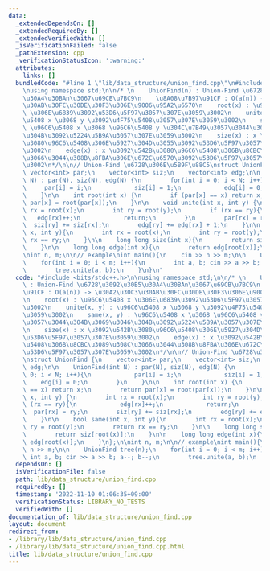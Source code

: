 ```yaml
---
data:
  _extendedDependsOn: []
  _extendedRequiredBy: []
  _extendedVerifiedWith: []
  _isVerificationFailed: false
  _pathExtension: cpp
  _verificationStatusIcon: ':warning:'
  attributes:
    links: []
  bundledCode: "#line 1 \"lib/data_structure/union_find.cpp\"\n#include <bits/stdc++.h>\n\
    \nusing namespace std;\n\n/* \n    UnionFind(n) : Union-Find \u6728\u3092\u30B5\
    \u30A4\u30BAn\u3067\u69CB\u7BC9\n    \u8A08\u7B97\u91CF : O(a(n)) -> \u30A2\u30C3\
    \u30AB\u30FC\u30DE\u30F3\u306E\u9006\u95A2\u6570\n    root(x) : \u96C6\u5408 x\
    \ \u306E\u6839\u3092\u53D6\u5F97\u3057\u307E\u3059\u3002\n    unite(x, y) : \u96C6\
    \u5408 x \u3068 y \u3092\u4F75\u5408\u3057\u307E\u3059\u3002\n    same(x, y) :\
    \ \u96C6\u5408 x \u3068 \u96C6\u5408 y \u304C\u7B49\u3057\u3044\u304B\u3069\u3046\
    \u304B\u3092\u5224\u5B9A\u3057\u307E\u3059\u3002\n    size(x) : x \u3092\u542B\
    \u3080\u96C6\u5408\u306E\u5927\u304D\u3055\u3092\u53D6\u5F97\u3057\u307E\u3059\
    \u3002\n    edge(x) : x \u3092\u542B\u3080\u96C6\u5408\u306B\u8CBC\u3089\u308C\
    \u3066\u3044\u308B\u8FBA\u306E\u672C\u6570\u3092\u53D6\u5F97\u3057\u307E\u3059\
    \u3002\n*/\n\n// Union-Find \u6728\u306E\u5B9F\u88C5\nstruct UnionFind {\n   \
    \ vector<int> par;\n    vector<int> siz;\n    vector<int> edg;\n\n    UnionFind(int\
    \ N) : par(N), siz(N), edg(N) {\n        for(int i = 0; i < N; i++){\n       \
    \     par[i] = i;\n            siz[i] = 1;\n            edg[i] = 0;\n        }\n\
    \    }\n\n    int root(int x) {\n        if (par[x] == x) return x;\n        return\
    \ par[x] = root(par[x]);\n    }\n\n    void unite(int x, int y) {\n        int\
    \ rx = root(x);\n        int ry = root(y);\n        if (rx == ry){\n         \
    \   edg[rx]++;\n            return;\n        }\n        par[rx] = ry;\n      \
    \  siz[ry] += siz[rx];\n        edg[ry] += edg[rx] + 1;\n    }\n\n    bool same(int\
    \ x, int y){\n        int rx = root(x);\n        int ry = root(y);\n        return\
    \ rx == ry;\n    }\n\n    long long size(int x){\n        return siz[root(x)];\n\
    \    }\n\n    long long edge(int x){\n        return edg[root(x)];\n    }\n};\n\
    \nint n, m;\n\n// example\nint main(){\n    cin >> n >> m;\n\n    UnionFind tree(n);\n\
    \    for(int i = 0; i < m; i++){\n        int a, b; cin >> a >> b; a--; b--;\n\
    \        tree.unite(a, b);\n    }\n}\n"
  code: "#include <bits/stdc++.h>\n\nusing namespace std;\n\n/* \n    UnionFind(n)\
    \ : Union-Find \u6728\u3092\u30B5\u30A4\u30BAn\u3067\u69CB\u7BC9\n    \u8A08\u7B97\
    \u91CF : O(a(n)) -> \u30A2\u30C3\u30AB\u30FC\u30DE\u30F3\u306E\u9006\u95A2\u6570\
    \n    root(x) : \u96C6\u5408 x \u306E\u6839\u3092\u53D6\u5F97\u3057\u307E\u3059\
    \u3002\n    unite(x, y) : \u96C6\u5408 x \u3068 y \u3092\u4F75\u5408\u3057\u307E\
    \u3059\u3002\n    same(x, y) : \u96C6\u5408 x \u3068 \u96C6\u5408 y \u304C\u7B49\
    \u3057\u3044\u304B\u3069\u3046\u304B\u3092\u5224\u5B9A\u3057\u307E\u3059\u3002\
    \n    size(x) : x \u3092\u542B\u3080\u96C6\u5408\u306E\u5927\u304D\u3055\u3092\
    \u53D6\u5F97\u3057\u307E\u3059\u3002\n    edge(x) : x \u3092\u542B\u3080\u96C6\
    \u5408\u306B\u8CBC\u3089\u308C\u3066\u3044\u308B\u8FBA\u306E\u672C\u6570\u3092\
    \u53D6\u5F97\u3057\u307E\u3059\u3002\n*/\n\n// Union-Find \u6728\u306E\u5B9F\u88C5\
    \nstruct UnionFind {\n    vector<int> par;\n    vector<int> siz;\n    vector<int>\
    \ edg;\n\n    UnionFind(int N) : par(N), siz(N), edg(N) {\n        for(int i =\
    \ 0; i < N; i++){\n            par[i] = i;\n            siz[i] = 1;\n        \
    \    edg[i] = 0;\n        }\n    }\n\n    int root(int x) {\n        if (par[x]\
    \ == x) return x;\n        return par[x] = root(par[x]);\n    }\n\n    void unite(int\
    \ x, int y) {\n        int rx = root(x);\n        int ry = root(y);\n        if\
    \ (rx == ry){\n            edg[rx]++;\n            return;\n        }\n      \
    \  par[rx] = ry;\n        siz[ry] += siz[rx];\n        edg[ry] += edg[rx] + 1;\n\
    \    }\n\n    bool same(int x, int y){\n        int rx = root(x);\n        int\
    \ ry = root(y);\n        return rx == ry;\n    }\n\n    long long size(int x){\n\
    \        return siz[root(x)];\n    }\n\n    long long edge(int x){\n        return\
    \ edg[root(x)];\n    }\n};\n\nint n, m;\n\n// example\nint main(){\n    cin >>\
    \ n >> m;\n\n    UnionFind tree(n);\n    for(int i = 0; i < m; i++){\n       \
    \ int a, b; cin >> a >> b; a--; b--;\n        tree.unite(a, b);\n    }\n}"
  dependsOn: []
  isVerificationFile: false
  path: lib/data_structure/union_find.cpp
  requiredBy: []
  timestamp: '2022-11-10 01:06:35+09:00'
  verificationStatus: LIBRARY_NO_TESTS
  verifiedWith: []
documentation_of: lib/data_structure/union_find.cpp
layout: document
redirect_from:
- /library/lib/data_structure/union_find.cpp
- /library/lib/data_structure/union_find.cpp.html
title: lib/data_structure/union_find.cpp
---
```


